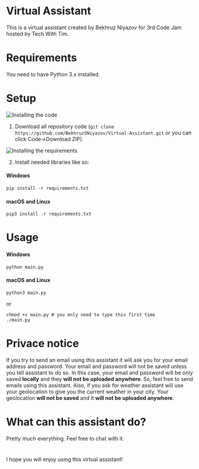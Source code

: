 # Virtual Assistant
This is a virtual assistant created by Bekhruz Niyazov for 3rd Code Jam hosted by Tech With Tim.
# Requirements
You need to have Python 3.x installed.
# Setup
![Installing the code](https://firebasestorage.googleapis.com/v0/b/file-sharing-7dcf2.appspot.com/o/Peek%202021-01-21%2012-49.gif?alt=media&token=ffa982ea-5df0-4191-b1a1-36ac0b126f85)
1. Download all repository code (`git clone https://github.com/BekhruzSNiyazov/Virtual-Assistant.git` or you can click Code->Download ZIP).

![Installing the requirements](https://firebasestorage.googleapis.com/v0/b/file-sharing-7dcf2.appspot.com/o/Peek%202021-01-21%2012-53.gif?alt=media&token=e2d81a83-0d3b-433d-93c3-1ca44dd6e089)

2. Install needed libraries like so:
#### Windows
```
pip install -r requirements.txt
```
#### macOS and Linux
```
pip3 install -r requirements.txt
```
# Usage
#### Windows
```
python main.py
```
#### macOS and Linux
```
python3 main.py
```
or
```
chmod +x main.py # you only need to type this first time
./main.py
```
# Privace notice
If you try to send an email using this assistant it will ask you for your email address and password.
Your email and password will not be saved unless you tell assistant to do so.
In this case, your email and password will be only saved **locally** and they **will not be uploaded anywhere**.
So, feel free to send emails using this assistant. Also, if you ask for weather assistant will use your geolocation to give you the current weather in your city. Your geolocation **will not be saved** and it **will not be uploaded anywhere**.

# What can this assistant do?
Pretty much everything. Feel free to chat with it.
#
I hope you will enjoy using this virtual assistant!
